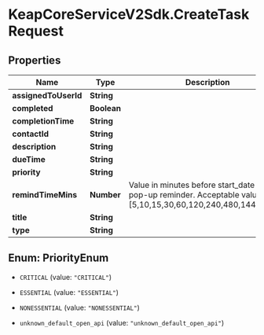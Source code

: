 # KeapCoreServiceV2Sdk.CreateTaskRequest

## Properties

Name | Type | Description | Notes
------------ | ------------- | ------------- | -------------
**assignedToUserId** | **String** |  | 
**completed** | **Boolean** |  | [optional] 
**completionTime** | **String** |  | [optional] 
**contactId** | **String** |  | [optional] 
**description** | **String** |  | [optional] 
**dueTime** | **String** |  | [optional] 
**priority** | **String** |  | [optional] 
**remindTimeMins** | **Number** | Value in minutes before start_date to show pop-up reminder.  Acceptable values are [5,10,15,30,60,120,240,480,1440,2880] | [optional] 
**title** | **String** |  | [optional] 
**type** | **String** |  | [optional] 



## Enum: PriorityEnum


* `CRITICAL` (value: `"CRITICAL"`)

* `ESSENTIAL` (value: `"ESSENTIAL"`)

* `NONESSENTIAL` (value: `"NONESSENTIAL"`)

* `unknown_default_open_api` (value: `"unknown_default_open_api"`)




